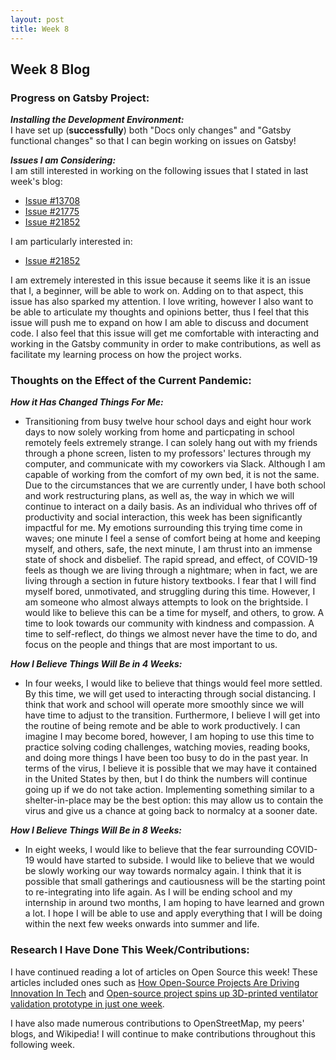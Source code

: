 ```yaml
---
layout: post
title: Week 8
---
```


<h2>Week 8 Blog</h2>

<h3>Progress on Gatsby Project:</h3>

**_Installing the Development Environment:_**
<br>
I have set up (**successfully**) both "Docs only changes" and "Gatsby functional changes" so that I can begin working on issues on Gatsby!

**_Issues I am Considering:_**
<br>
I am still interested in working on the following issues that I stated in last week's blog:
   * [Issue #13708](https://github.com/gatsbyjs/gatsby/issues/13708)
   * [Issue #21775](https://github.com/gatsbyjs/gatsby/issues/21775)
   * [Issue #21852](https://github.com/gatsbyjs/gatsby/issues/21852)
   
I am particularly interested in:
   * [Issue #21852](https://github.com/gatsbyjs/gatsby/issues/21852)

I am extremely interested in this issue because it seems like it is an issue that I, a beginner, will be able to work on. Adding on to that aspect, this issue has also sparked my attention. I love writing, however I also want to be able to articulate my thoughts and opinions better, thus I feel that this issue will push me to expand on how I am able to discuss and document code. I also feel that this issue will get me comfortable with interacting and working in the Gatsby community in order to make contributions, as well as facilitate my learning process on how the project works.

<h3>Thoughts on the Effect of the Current Pandemic:</h3>

**_How it Has Changed Things For Me:_**
<br>
 * Transitioning from busy twelve hour school days and eight hour work days to now solely working from home and particpating in school remotely feels extremely strange. I can solely hang out with my friends through a phone screen, listen to my professors' lectures through my computer, and communicate with my coworkers via Slack. Although I am capable of working from the comfort of my own bed, it is not the same. Due to the circumstances that we are currently under, I have both school and work restructuring plans, as well as, the way in which we will continue to interact on a daily basis. As an individual who thrives off of productivity and social interaction, this week has been significantly impactful for me. My emotions surrounding this trying time come in waves; one minute I feel a sense of comfort being at home and keeping myself, and others, safe, the next minute, I am thrust into an immense state of shock and disbelief. The rapid spread, and effect, of COVID-19 feels as though we are living through a nightmare; when in fact, we are living through a section in future history textbooks. I fear that I will find myself bored, unmotivated, and struggling during this time. However, I am someone who almost always attempts to look on the brightside. I would like to believe this can be a time for myself, and others, to grow. A time to look towards our community with kindness and compassion. A time to self-reflect, do things we almost never have the time to do, and focus on the people and things that are most important to us.

**_How I Believe Things Will Be in 4 Weeks:_**
<br>
 * In four weeks, I would like to believe that things would feel more settled. By this time, we will get used to interacting through social distancing. I think that work and school will operate more smoothly since we will have time to adjust to the transition. Furthermore, I believe I will get into the routine of being remote and be able to work productively. I can imagine I may become bored, however, I am hoping to use this time to practice solving coding challenges, watching movies, reading books, and doing more things I have been too busy to do in the past year. In terms of the virus, I believe it is possible that we may have it contained in the United States by then, but I do think the numbers will continue going up if we do not take action. Implementing something similar to a shelter-in-place may be the best option: this may allow us to contain the virus and give us a chance at going back to normalcy at a sooner date.

**_How I Believe Things Will Be in 8 Weeks:_**
<br>
 * In eight weeks, I would like to believe that the fear surrounding COVID-19 would have started to subside. I would like to believe that we would be slowly working our way towards normalcy again. I think that it is possible that small gatherings and cautiousness will be the starting point to re-integrating into life again. As I will be ending school and my internship in around two months, I am hoping to have learned and grown a lot. I hope I will be able to use and apply everything that I will be doing within the next few weeks onwards into summer and life.


<h3>Research I Have Done This Week/Contributions:</h3>

I have continued reading a lot of articles on Open Source this week! These articles included ones such as [How Open-Source Projects Are Driving Innovation In Tech](https://www.forbes.com/sites/quora/2020/03/21/how-open-source-projects-are-driving-innovation-in-tech/#12d407657a81) and [Open-source project spins up 3D-printed ventilator validation prototype in just one week](https://techcrunch.com/2020/03/19/open-source-project-spins-up-3d-printed-ventilator-validation-prototype-in-just-one-week/).
<p>I have also made numerous contributions to OpenStreetMap, my peers' blogs, and Wikipedia! I will continue to make contributions throughout this following week.</p>
